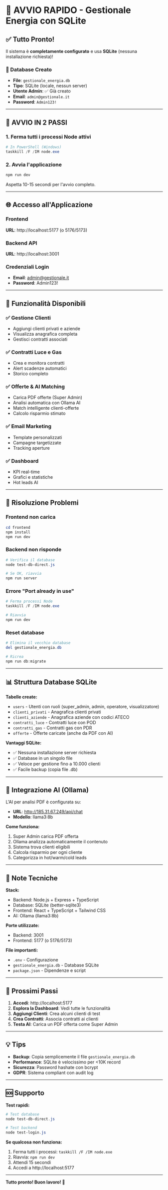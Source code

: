 # 🚀 AVVIO RAPIDO - Gestionale Energia con SQLite

## ✅ Tutto Pronto!

Il sistema è **completamente configurato** e usa **SQLite** (nessuna installazione richiesta)!

### 📁 Database Creato
- **File**: `gestionale_energia.db` 
- **Tipo**: SQLite (locale, nessun server)
- **Utente Admin**: ✅ Già creato
- **Email**: `admin@gestionale.it`
- **Password**: `Admin123!`

---

## 🎯 AVVIO IN 2 PASSI

### 1. Ferma tutti i processi Node attivi
```powershell
# In PowerShell (Windows)
taskkill /F /IM node.exe
```

### 2. Avvia l'applicazione
```powershell
npm run dev
```

Aspetta 10-15 secondi per l'avvio completo.

---

## 🌐 Accesso all'Applicazione

### Frontend
**URL**: http://localhost:5177 (o 5176/5173)

### Backend API
**URL**: http://localhost:3001

### Credenziali Login
- **Email**: admin@gestionale.it
- **Password**: Admin123!

---

## 🎉 Funzionalità Disponibili

### ✅ Gestione Clienti
- Aggiungi clienti privati e aziende
- Visualizza anagrafica completa
- Gestisci contratti associati

### ✅ Contratti Luce e Gas
- Crea e monitora contratti
- Alert scadenze automatici
- Storico completo

### ✅ Offerte & AI Matching
- Carica PDF offerte (Super Admin)
- Analisi automatica con Ollama AI
- Match intelligente clienti-offerte
- Calcolo risparmio stimato

### ✅ Email Marketing
- Template personalizzati
- Campagne targetizzate
- Tracking aperture

### ✅ Dashboard
- KPI real-time
- Grafici e statistiche
- Hot leads AI

---

## 🔧 Risoluzione Problemi

### Frontend non carica
```powershell
cd frontend
npm install
npm run dev
```

### Backend non risponde
```powershell
# Verifica il database
node test-db-direct.js

# Se OK, riavvia
npm run server
```

### Errore "Port already in use"
```powershell
# Ferma processi Node
taskkill /F /IM node.exe

# Riavvia
npm run dev
```

### Reset database
```powershell
# Elimina il vecchio database
del gestionale_energia.db

# Ricrea
npm run db:migrate
```

---

## 📊 Struttura Database SQLite

**Tabelle create:**
- `users` - Utenti con ruoli (super_admin, admin, operatore, visualizzatore)
- `clienti_privati` - Anagrafica clienti privati
- `clienti_aziende` - Anagrafica aziende con codici ATECO
- `contratti_luce` - Contratti luce con POD
- `contratti_gas` - Contratti gas con PDR
- `offerte` - Offerte caricate (anche da PDF con AI)

**Vantaggi SQLite:**
- ✅ Nessuna installazione server richiesta
- ✅ Database in un singolo file
- ✅ Veloce per gestione fino a 10.000 clienti
- ✅ Facile backup (copia file .db)

---

## 🤖 Integrazione AI (Ollama)

L'AI per analisi PDF è configurata su:
- **URL**: http://185.31.67.249/api/chat
- **Modello**: llama3:8b

**Come funziona:**
1. Super Admin carica PDF offerta
2. Ollama analizza automaticamente il contenuto
3. Sistema trova clienti eligibili
4. Calcola risparmio per ogni cliente
5. Categorizza in hot/warm/cold leads

---

## 📝 Note Tecniche

**Stack:**
- Backend: Node.js + Express + TypeScript
- Database: SQLite (better-sqlite3)
- Frontend: React + TypeScript + Tailwind CSS
- AI: Ollama (llama3:8b)

**Porte utilizzate:**
- Backend: 3001
- Frontend: 5177 (o 5176/5173)

**File importanti:**
- `.env` - Configurazione
- `gestionale_energia.db` - Database SQLite
- `package.json` - Dipendenze e script

---

## 🎯 Prossimi Passi

1. **Accedi**: http://localhost:5177
2. **Esplora la Dashboard**: Vedi tutte le funzionalità
3. **Aggiungi Clienti**: Crea alcuni clienti di test
4. **Crea Contratti**: Associa contratti ai clienti
5. **Testa AI**: Carica un PDF offerta come Super Admin

---

## 💡 Tips

- **Backup**: Copia semplicemente il file `gestionale_energia.db`
- **Performance**: SQLite è velocissimo per <10K record
- **Sicurezza**: Password hashate con bcrypt
- **GDPR**: Sistema compliant con audit log

---

## 🆘 Supporto

**Test rapidi:**
```powershell
# Test database
node test-db-direct.js

# Test backend
node test-login.js
```

**Se qualcosa non funziona:**
1. Ferma tutti i processi: `taskkill /F /IM node.exe`
2. Riavvia: `npm run dev`
3. Attendi 15 secondi
4. Accedi a http://localhost:5177

---

**Tutto pronto! Buon lavoro! 🚀**

